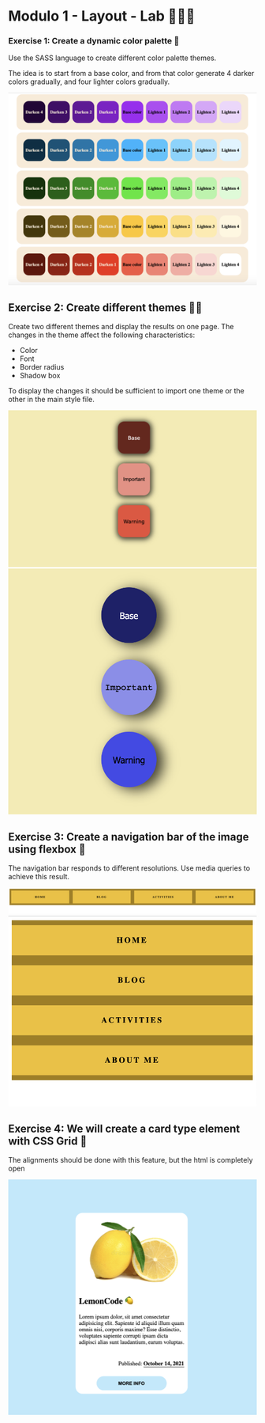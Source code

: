 # Modulo 1 - Layout - Lab 🍋🍋🍋

### Exercise 1: Create a dynamic color palette 🌈

Use the SASS language to create different color palette themes.

The idea is to start from a base color, and from that color generate 4 darker colors gradually, and four lighter colors gradually.

![Dynamic color palette](/Final_Front/dynamic_color_palette.png)

## Exercise 2: Create different themes 👩‍🎨

Create two different themes and display the results on one page. The changes in the theme affect the following characteristics:

- Color
- Font
- Border radius
- Shadow box

To display the changes it should be sufficient to import one theme or the other in the main style file.

![Dynamic color palette](/Final_Front/theme_1.png)
![Dynamic color palette](/Final_Front/theme_2.png)

## Exercise 3: Create a navigation bar of the image using flexbox 🍔

The navigation bar responds to different resolutions. Use media queries to achieve this result.

![Responsive navBar desktop](/Final_Front/navBar_1.png)
![Responsive navBar mobile](/Final_Front/navBar_2.png)

## Exercise 4: We will create a card type element with CSS Grid 📏

The alignments should be done with this feature, but the html is completely open

![Card with CSS Grid](/Final_Front/card.png)
